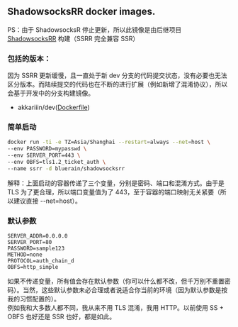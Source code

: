 ## ShadowsocksRR docker images.
PS：由于 ShadowsocksR 停止更新，所以此镜像是由后继项目 [ShadowsocksRR](https://github.com/shadowsocksrr/shadowsocksr) 构建（SSRR 完全兼容 SSR）
### 包括的版本：
因为 SSRR 更新缓慢，且一直处于新 dev 分支的代码提交状态，没有必要也无法区分版本。而陆续提交的代码也在不断的进行扩展（例如新增了混淆协议），所以会基于开发中的分支构建镜像。
* akkariiin/dev([Dockerfile](https://github.com/Hentioe/docker-shadowsocksrr/blob/master/Dockerfile))

### 简单启动

```` bash
docker run -ti -e TZ=Asia/Shanghai --restart=always --net=host \
--env PASSWORD=mypasswd \
--env SERVER_PORT=443 \
--env OBFS=tls1.2_ticket_auth \
--name ssrr -d bluerain/shadowsocksrr
````

解释：上面启动的容器传递了三个变量，分别是密码、端口和混淆方式。由于是 TLS 为了更合理，所以端口变量值为了 443，至于容器的端口映射无关紧要（所以建议直接 --net=host）。

### 默认参数

````
SERVER_ADDR=0.0.0.0
SERVER_PORT=80
PASSWORD=sample123
METHOD=none
PROTOCOL=auth_chain_d
OBFS=http_simple
````

如果不传递变量，所有值会存在默认参数（你可以什么都不改，但千万别不重置密码）。当然，这些默认参数未必合理或者说适合你当前的环境（因为默认参数是按我的习惯配置的）。  
例如我和大多数人都不同，我从来不用 TLS 混淆，我用 HTTP。以前使用 SS + OBFS 也好还是 SSR 也好，都是如此。
